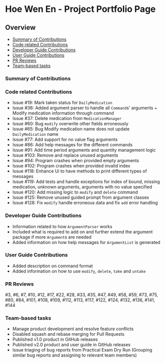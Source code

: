 # Hoe Wen En - Project Portfolio Page

## Overview
* [Summary of Contributions](#summary-of-contributions)
* [Code related Contributions](#code-related-contributions)
* [Developer Guide Contributions](#developer-guide-contributions)
* [User Guide Contributions](#user-guide-contributions)
* [PR Reviews](#pr-reviews)
* [Team-based tasks](#team-based-tasks)

### Summary of Contributions
<!-- TODO: Summarise contributions -->

### Code related Contributions
- Issue #19: Mark taken status for `DailyMedication`
- Issue #36: Added argument parser to handle all `Command`s' arguments +
             Modify medication information through command             
- Issue #37: Delete medication from `MedicationManager`
- Issue #60: Bug `modify` overwrite other fields erroneously
- Issue #65: Bug Modify medication name does not update `DailyMedication` name
- Issue #77: Add support for no value flag arguments
- Issue #86: Add help messages for the different commands
- Issue #91: Add time period arguments and quantity management logic
- Issue #103: Remove and replace unused arguments
- Issue #94: Program crashes when provided empty arguments
- Issue #102: Program crashes when provided invalid index
- Issue #118: Enhance Ui to have methods to print different types of messages
- Issue #119: Add tests and handle exceptions for index of bound, missing medication, 
              unknown arguments, arguments with no value specified
- Issue #120: Add missing logic to `modify` and `delete` command
- Issue #125: Remove unused guided prompt from argument classes
- Issue #128: Fix `modify` handle erroneous data and fix `add` error handling

### Developer Guide Contributions
- Information related to how `ArgumentParser` works
- Included what is required to add on and further extend the argument package
if more `Argument`s are needed
- Added information on how help messages for `ArgumentList` is generated

### User Guide Contributions
- Added description on command format
- Added information on how to use `modify`, `delete`, `take` and `untake`

### PR Reviews
#3, #6, #7, #10, #12, #17, #22, #28, #33, 
#35, #47, #49, #58, #59, #73, #75, #80, #84,
#101, #108, #109, #112, #113, #117, #122, #124,
#132, #136, #141, #144

### Team-based tasks
- Manage product development and resolve feature conflicts
- Disabled squash and rebase merging for Pull Requests
- Published v1.0 product in GitHub releases
- Published v2.0 product and user guide in GitHub releases
- Issue triaging of bug reports from Practical Exam Dry Run
  (Grouping similar bug reports and assigning to relevant team members)
